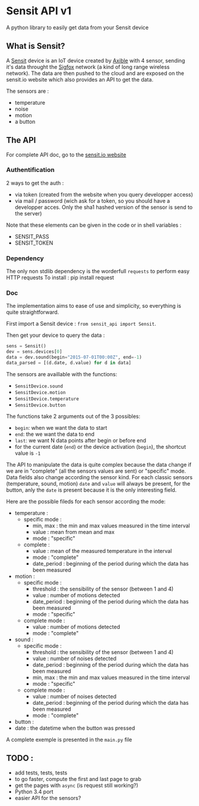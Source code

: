 # Sensit API v1

A python library to easily get data from your Sensit device

## What is Sensit?

A [Sensit](https://www.sensit.io/) device is an IoT device created by [Axible](http://www.axible-connects-for-you.com/) with 4 sensor, sending it's data throught the [Sigfox](http://www.sigfox.com/en/) network (a kind of long range wireless network). The data are then pushed to the cloud and are exposed on the sensit.io website which also provides an API to get the data.

The sensors are :
 * temperature
 * noise
 * motion
 * a button

## The API

For complete API doc, go to the [sensit.io website](https://api.sensit.io/v1/)

### Authentification

2 ways to get the auth :
 * via token (created from the website when you query developper access)
 * via mail / password (wich ask for a token, so you should have a developper acces. Only the sha1 hashed version of the sensor is send to the server)

Note that these elements can be given in the code or in shell variables :
 * SENSIT_PASS
 * SENSIT_TOKEN

### Dependency

The only non stdlib dependency is the worderfull `requests` to perform easy HTTP requests
To install :
	pip install request

### Doc

The implementation aims to ease of use and simplicity, so everything is quite straightforward.

First import a Sensit device : `from sensit_api import Sensit`.

Then get your device to query the data :

``` python
sens = Sensit()
dev = sens.devices[0]
data = dev.sound(begin="2015-07-01T00:00Z", end=-1)
data_parsed = [(d.date, d.value) for d in data]
```

The sensors are availlable with the functions:
 * `SensitDevice.sound`
 * `SensitDevice.motion`
 * `SensitDevice.temperature`
 * `SensitDevice.button`

The functions take 2 arguments out of the 3 possibles:
 * `begin`: when we want the data to start
 * `end`: the we want the data to end
 * `last`: we want N data points after begin or before end
 * for the current date (`end`) or the device activation (`begin`), the shortcut value is `-1`

The API to manipulate the data is quite complex because the data change if we are in "complete" (all the sensors values are sent) or "specific" mode. Data fields also change according the sensor kind. For each classic sensors (temperature, sound, motion) `date` and `value` will always be present, for the button, anly the `date` is present because it is the only interesting field.

Here are the possible fileds for each sensor according the mode:
* temperature :
  * specific mode :
    * min, max : the min and max values measured in the time interval
    * value : mean from mean and max
    * mode : "specific"
  * complete :
    * value : mean of the measured temperature in the interval
    * mode : "complete"
    * date_period : beginning of the period during which the data has been measured
* motion :
  * specific mode :
    * threshold : the sensibility of the sensor (between 1 and 4)
    * value : number of motions detected
    * date_period : beginning of the period during which the data has been measured
    * mode : "specific"
  * complete mode :
    * value : number of motions detected
    * mode : "complete"
* sound :
  * specific mode :
    * threshold : the sensibility of the sensor (between 1 and 4)
    * value : number of noises  detected
    * date_period : beginning of the period during which the data has been measured
    * min, max : the min and max values measured in the time interval
    * mode : "specific"
  * complete mode :
    * value : number of noises detected
    * date_period : beginning of the period during which the data has been measured
    * mode : "complete"
* button :
 * date : the datetime when the button was pressed


A complete exemple is presented in the `main.py` file


## TODO :
 * add tests, tests, tests
 * to go faster, compute the first and last page to grab
 * get the pages with `async` (is request still working?)
 * Python 3.4 port
 * easier API for the sensors?